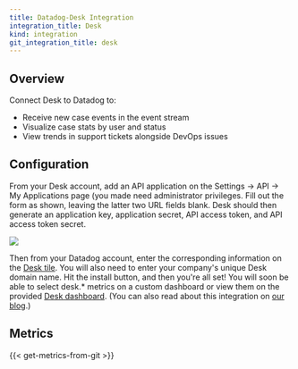```yaml
---
title: Datadog-Desk Integration
integration_title: Desk
kind: integration
git_integration_title: desk
---
```

## Overview

Connect Desk to Datadog to:

  * Receive new case events in the event stream
  * Visualize case stats by user and status
  * View trends in support tickets alongside DevOps issues

## Configuration

From your Desk account, add an API application on the Settings -> API -> My Applications page (you made need administrator privileges.
Fill out the form as shown, leaving the latter two URL fields blank. Desk should then generate an application key, application secret, API access token, and API access token secret.

![][1]

Then from your Datadog account, enter the corresponding information on the [Desk tile][2]. You will also need to enter your company's unique Desk domain name.
Hit the install button, and then you're all set! You will soon be able to select desk.* metrics on a custom dashboard or view them on the provided [Desk dashboard][3]. (You can also read about this integration on [our blog][4].)

   [1]: /static/images/desk_config.png
   [2]: https://app.datadoghq.com/account/settings#integrations/desk
   [3]: https://app.datadoghq.com/screen/integration/desk
   [4]: https://www.datadoghq.com/blog/keep-support-team-page-salesforce-desk-integration/


## Metrics

{{< get-metrics-from-git >}}
